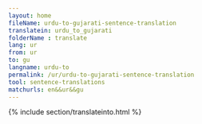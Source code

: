 ```yaml
---
layout: home
fileName: urdu-to-gujarati-sentence-translation
translatein: urdu_to_gujarati
folderName : translate
lang: ur
from: ur
to: gu
langname: urdu-to
permalink: /ur/urdu-to-gujarati-sentence-translation
tool: sentence-translations
matchurls: en&&ur&&gu
---
```

{% include section/translateinto.html %}
